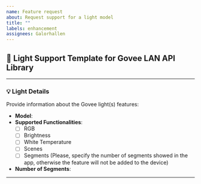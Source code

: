 ```yaml
---
name: Feature request
about: Request support for a light model
title: ""
labels: enhancement
assignees: Galorhallen
---
```


## 🚀 Light Support Template for Govee LAN API Library

---

### 💡 Light Details

Provide information about the Govee light(s) features:

- **Model**:
- **Supported Functionalities**:
  - [ ] RGB
  - [ ] Brightness
  - [ ] White Temperature
  - [ ] Scenes
  - [ ] Segments (Please, specify the number of segments showed in the app, otherwise the feature will not be added to the device)
- **Number of Segments**:

---
